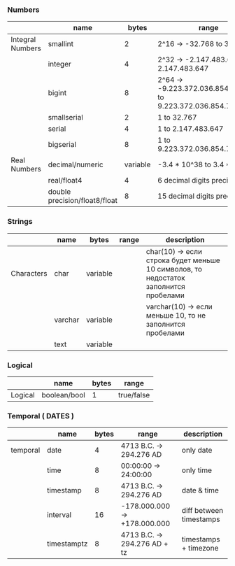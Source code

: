 
### Numbers


|                  | name                          | bytes    | range                                                           |
| :--------------- | ----------------------------- | -------- | --------------------------------------------------------------- |
| Integral Numbers | smallint                      | 2        | 2^16 -> -32.768 to 32.767                                       |
|                  | integer                       | 4        | 2^32 -> -2.147.483.648 to 2.147.483.647                         |
|                  | bigint                        | 8        | 2^64 -> -9.223.372.036.854.775.808 to 9.223.372.036.854.775.807 |
|                  | smallserial                   | 2        | 1 to 32.767                                                     |
|                  | serial                        | 4        | 1 to 2.147.483.647                                              |
|                  | bigserial                     | 8        | 1 to 9.223.372.036.854.775.807                                  |
| Real Numbers     | decimal/numeric               | variable | -3.4 * 10^38 to 3.4 * 10^38                                     |
|                  | real/float4                   | 4        | 6 decimal digits precision                                      |
|                  | double precision/float8/float | 8        | 15 decimal digits precision                                     |

### Strings

|            | name    | bytes    | range | description                                                                          |
| :--------- | ------- | -------- | ----- | ------------------------------------------------------------------------------------ |
| Characters | char    | variable |       | char(10) -> если строка будет меньше 10 символов, то недостаток заполнится пробелами |
|            | varchar | variable |       | varchar(10) -> если меньше 10, то не заполнится пробелами                            |
|            | text    | variable |       |                                                                                      |

### Logical

|         | name         | bytes | range      |
| :------ | ------------ | ----- | ---------- |
| Logical | boolean/bool | 1     | true/false |


### Temporal ( DATES )

|          | name        | bytes | range                        | description             |
| :------- | ----------- | ----- | ---------------------------- | ----------------------- |
| temporal | date        | 4     | 4713 B.C. -> 294.276 AD      | only date               |
|          | time        | 8     | 00:00:00 -> 24:00:00         | only time               |
|          | timestamp   | 8     | 4713 B.C. -> 294.276 AD      | date & time             |
|          | interval    | 16    | -178.000.000 -> +178.000.000 | diff between timestamps |
|          | timestamptz | 8     | 4713 B.C. -> 294.276 AD + tz | timestamps + timezone   |


